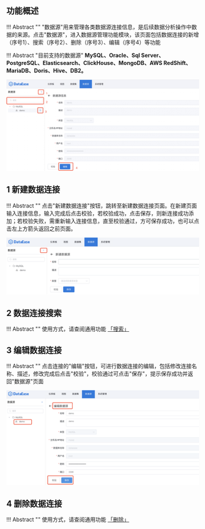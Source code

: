 ## 功能概述

!!! Abstract ""
    "数据源"用来管理各类数据源连接信息，是后续数据分析操作中数据的来源。点击"数据源"，进入数据源管理功能模块，该页面包括数据连接的新增（序号1）、搜索（序号2）、删除（序号3）、编辑（序号4）等功能

!!! Abstract "目前支持的数据源"
    **MySQL、Oracle、Sql Server、PostgreSQL、Elasticsearch、ClickHouse、MongoDB、AWS RedShift、MariaDB、Doris、Hive、DB2。**

 ![数据源](../img/datasource_configuration/数据源管理页面.png)

## 1 新建数据连接

!!! Abstract ""
    点击"新建数据连接"按钮，跳转至新建数据连接页面。在新建页面输入连接信息，输入完成后点击校验，若校验成功，点击保存，则新连接成功添加；若校验失败，需重新输入连接信息，直至校验通过，方可保存成功，也可以点击左上方箭头返回之前页面。
 
![新建数据连接](../img/datasource_configuration/新增.png)

## 2 数据连接搜索

!!! Abstract ""
    使用方式，请查阅通用功能 [「搜索」](../general/#_6)

## 3 编辑数据连接

!!! Abstract ""
    点击连接的"编辑"按钮，可进行数据连接的编辑，包括修改连接名称、描述，修改完成后点击"校验"，校验通过可点击"保存"，提示保存成功并返回"数据源"页面

![编辑数据连接](../img/datasource_configuration/编辑.png)

## 4 删除数据连接

!!! Abstract ""
    使用方式，请查阅通用功能 [「删除」](../general/#_5)
